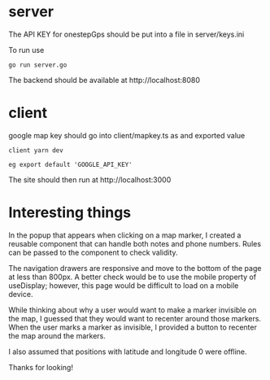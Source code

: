 # server
The API KEY for onestepGps should be put into a file in server/keys.ini

To run use

```
go run server.go
```

The backend should be available at http://localhost:8080

# client
google map key should go into client/mapkey.ts as and exported value

```
client yarn dev
```

```
eg export default 'GOOGLE_API_KEY'
```
The site should then run at http://localhost:3000


# Interesting things

In the popup that appears when clicking on a map marker, I created a reusable component that can handle both notes and phone numbers. Rules can be passed to the component to check validity.


The navigation drawers are responsive and move to the bottom of the page at less than 800px.
A better check would be to use the mobile property of useDisplay; however, this page would be difficult to load on a mobile device.


While thinking about why a user would want to make a marker invisible on the map, I guessed that they would want to recenter around those markers. When the user marks a marker as invisible, I provided a button to 
recenter the map around the markers.


I also assumed that positions with latitude and longitude 0 were offline.


Thanks for looking!
